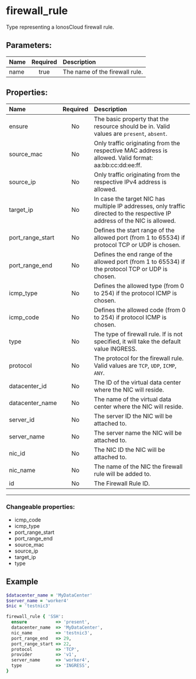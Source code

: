 # firewall_rule

Type representing a IonosCloud firewall rule.

## Parameters:

| Name | Required | Description |
| :--- | :-: | :--- |
| name | true | The name of the firewall rule.   |

## Properties:

| Name | Required | Description |
| :--- | :-: | :--- |
| ensure | No | The basic property that the resource should be in.  Valid values are `present`, `absent`.  |
| source_mac | No | Only traffic originating from the respective MAC address is allowed. Valid format: aa:bb:cc:dd:ee:ff.   |
| source_ip | No | Only traffic originating from the respective IPv4 address is allowed.   |
| target_ip | No | In case the target NIC has multiple IP addresses, only traffic directed to the respective IP address of the NIC is allowed.   |
| port_range_start | No | Defines the start range of the allowed port (from 1 to 65534) if protocol TCP or UDP is chosen.   |
| port_range_end | No | Defines the end range of the allowed port (from 1 to 65534) if the protocol TCP or UDP is chosen.   |
| icmp_type | No | Defines the allowed type (from 0 to 254) if the protocol ICMP is chosen.   |
| icmp_code | No | Defines the allowed code (from 0 to 254) if protocol ICMP is chosen.   |
| type | No | The type of firewall rule. If is not specified, it will take the default value INGRESS.   |
| protocol | No | The protocol for the firewall rule.  Valid values are `TCP`, `UDP`, `ICMP`, `ANY`.  |
| datacenter_id | No | The ID of the virtual data center where the NIC will reside.   |
| datacenter_name | No | The name of the virtual data center where the NIC will reside.   |
| server_id | No | The server ID the NIC will be attached to.   |
| server_name | No | The server name the NIC will be attached to.   |
| nic_id | No | The NIC ID the NIC will be attached to.   |
| nic_name | No | The name of the NIC the firewall rule will be added to.   |
| id | No | The Firewall Rule ID.   |
***


### Changeable properties:

* icmp_code
* icmp_type
* port_range_start
* port_range_end
* source_mac
* source_ip
* target_ip
* type


## Example

```ruby
$datacenter_name = 'MyDataCenter'
$server_name = 'worker4'
$nic = 'testnic3'

firewall_rule { 'SSH':
  ensure           => 'present',
  datacenter_name  => 'MyDataCenter',
  nic_name         => 'testnic3',
  port_range_end   => 29,
  port_range_start => 22,
  protocol         => 'TCP',
  provider         => 'v1',
  server_name      => 'worker4',
  type             => 'INGRESS',
}

```
